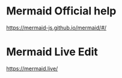# Mermaid Official help
https://mermaid-js.github.io/mermaid/#/

# Mermaid Live Edit
https://mermaid.live/